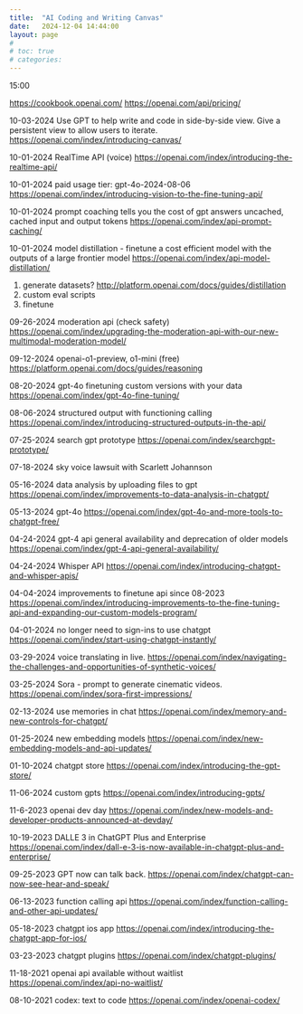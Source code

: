 ```yaml
---
title:  "AI Coding and Writing Canvas"
date:   2024-12-04 14:44:00
layout: page
#
# toc: true
# categories:
---
```


15:00

https://cookbook.openai.com/
https://openai.com/api/pricing/


10-03-2024
Use GPT to help write and code in side-by-side view. Give a persistent view to allow users to iterate.
https://openai.com/index/introducing-canvas/

10-01-2024
RealTime API (voice)
https://openai.com/index/introducing-the-realtime-api/

10-01-2024
paid usage tier: gpt-4o-2024-08-06
https://openai.com/index/introducing-vision-to-the-fine-tuning-api/


10-01-2024
prompt coaching tells you the cost of gpt answers
uncached, cached input and output tokens
https://openai.com/index/api-prompt-caching/

10-01-2024
model distillation - finetune a cost efficient model with the outputs of a large frontier model
https://openai.com/index/api-model-distillation/
1. generate datasets? http://platform.openai.com/docs/guides/distillation
1. custom eval scripts
1. finetune

09-26-2024
moderation api (check safety)
https://openai.com/index/upgrading-the-moderation-api-with-our-new-multimodal-moderation-model/


09-12-2024
openai-o1-preview, o1-mini (free)
https://platform.openai.com/docs/guides/reasoning


08-20-2024
gpt-4o finetuning custom versions with your data
https://openai.com/index/gpt-4o-fine-tuning/


08-06-2024
structured output with functioning calling
https://openai.com/index/introducing-structured-outputs-in-the-api/

07-25-2024
search gpt prototype
https://openai.com/index/searchgpt-prototype/

07-18-2024
sky voice lawsuit with Scarlett Johannson

05-16-2024
data analysis by uploading files to gpt
https://openai.com/index/improvements-to-data-analysis-in-chatgpt/

05-13-2024
gpt-4o
https://openai.com/index/gpt-4o-and-more-tools-to-chatgpt-free/

04-24-2024
gpt-4 api general availability and deprecation of older models
https://openai.com/index/gpt-4-api-general-availability/

04-24-2024
Whisper API
https://openai.com/index/introducing-chatgpt-and-whisper-apis/

04-04-2024
improvements to finetune api since 08-2023
https://openai.com/index/introducing-improvements-to-the-fine-tuning-api-and-expanding-our-custom-models-program/

04-01-2024
no longer need to sign-ins to use chatgpt
https://openai.com/index/start-using-chatgpt-instantly/

03-29-2024
voice translating in live.
https://openai.com/index/navigating-the-challenges-and-opportunities-of-synthetic-voices/

03-25-2024
Sora - prompt to generate cinematic videos.
https://openai.com/index/sora-first-impressions/

02-13-2024
use memories in chat
https://openai.com/index/memory-and-new-controls-for-chatgpt/

01-25-2024
new embedding models
https://openai.com/index/new-embedding-models-and-api-updates/

01-10-2024
chatgpt store
https://openai.com/index/introducing-the-gpt-store/

11-06-2024
custom gpts
https://openai.com/index/introducing-gpts/

11-6-2023
openai dev day
https://openai.com/index/new-models-and-developer-products-announced-at-devday/

10-19-2023
DALLE 3 in ChatGPT Plus and Enterprise
https://openai.com/index/dall-e-3-is-now-available-in-chatgpt-plus-and-enterprise/

09-25-2023
GPT now can talk back.
https://openai.com/index/chatgpt-can-now-see-hear-and-speak/

06-13-2023
function calling api
https://openai.com/index/function-calling-and-other-api-updates/

05-18-2023
chatgpt ios app
https://openai.com/index/introducing-the-chatgpt-app-for-ios/

03-23-2023
chatgpt plugins
https://openai.com/index/chatgpt-plugins/

11-18-2021
openai api available without waitlist
https://openai.com/index/api-no-waitlist/

08-10-2021
codex: text to code
https://openai.com/index/openai-codex/
